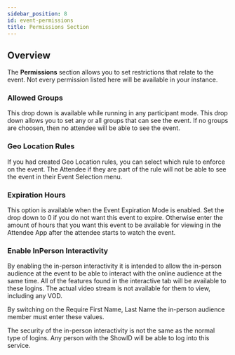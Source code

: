 ```yaml
---
sidebar_position: 8
id: event-permissions
title: Permissions Section
---
```


## Overview

The **Permissions** section allows you to set restrictions that relate to the event.  Not every permission listed here will be available in your instance.

### Allowed Groups

This drop down is available while running in any participant mode.  This drop down allows you to set any or all groups that can see the event.  If no groups are choosen, then no attendee will be able to see the event.

### Geo Location Rules

If you had created Geo Location rules, you can select which rule to enforce on the event.  The Attendee if they are part of the rule will not be able to see the event in their Event Selection menu.

### Expiration Hours

This option is available when the Event Expiration Mode is enabled.  Set the drop down to 0 if you do not want this event to expire.  Otherwise enter the amount of hours that you want this event to be available for viewing in the Attendee App  after the attendee starts to watch the event.

### Enable InPerson Interactivity

By enabling the in-person interactivity it is intended to allow the in-person audience at the event to be able to interact with the online audience at the same time.  All of the features found in the interactive tab will be available to these logins.  The actual video stream is not available for them to view, including any VOD.

By switching on the Require First Name, Last Name the in-person audience member must enter these values.

The security of the in-person interactivity is not the same as the normal type of logins.  Any person with the ShowID will be able to log into this service.




